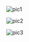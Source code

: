 ![pic1](https://user-images.githubusercontent.com/40654985/68789524-a48a0f00-066b-11ea-940c-2a7de8917b94.PNG)

![pic2](https://user-images.githubusercontent.com/40654985/68789660-e61aba00-066b-11ea-937c-a3f9721ab188.PNG)

![pic3](https://user-images.githubusercontent.com/40654985/68789760-106c7780-066c-11ea-8f2e-3734625d2d39.PNG)

